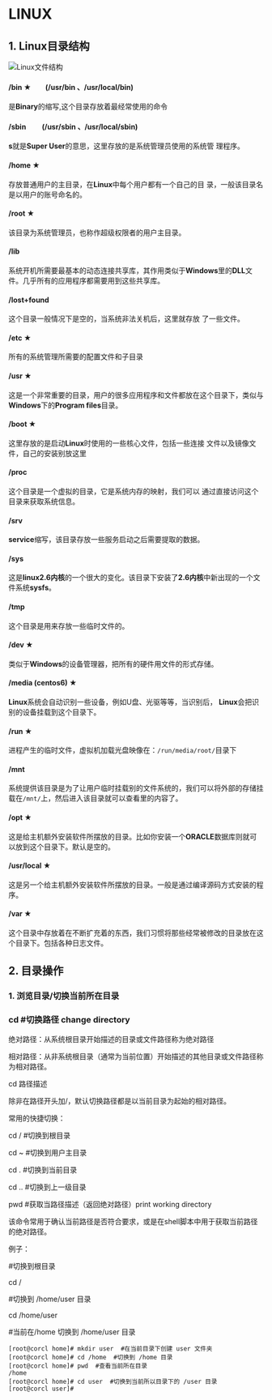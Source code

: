 # LINUX



## 1. Linux目录结构



![Linux文件结构](http://n.occc.ml:5244/NEOE/pic/LINUX/Linux文件结构.png)

#### /bin ★　　(/usr/bin 、/usr/local/bin)

是**Binary**的缩写,这个目录存放着最经常使用的命令

#### /sbin　　 (/usr/sbin 、/usr/local/sbin)

**s**就是**Super User**的意思，这里存放的是系统管理员使用的系统管
理程序。

#### /home ★

存放普通用户的主目录，在**Linux**中每个用户都有一个自己的目
录，一般该目录名是以用户的账号命名的。

#### /root ★

该目录为系统管理员，也称作超级权限者的用户主目录。

#### /lib

系统开机所需要最基本的动态连接共享库，其作用类似于**Windows**里的**DLL**文件。几乎所有的应用程序都需要用到这些共享库。

#### /lost+found

这个目录一般情况下是空的，当系统非法关机后，这里就存放
了一些文件。

#### /etc ★

所有的系统管理所需要的配置文件和子目录

#### /usr ★

这是一个非常重要的目录，用户的很多应用程序和文件都放在这个目录下，类似与**Windows**下的**Program files**目录。

#### /boot ★

这里存放的是启动**Linux**时使用的一些核心文件，包括一些连接
文件以及镜像文件，自己的安装别放这里

#### /proc

这个目录是一个虚拟的目录，它是系统内存的映射，我们可以
通过直接访问这个目录来获取系统信息。

#### /srv

**service**缩写，该目录存放一些服务启动之后需要提取的数据。

#### /sys

这是**linux2.6内核**的一个很大的变化。该目录下安装了**2.6内核**中新出现的一个文件系统**sysfs**。

#### /tmp

这个目录是用来存放一些临时文件的。

#### /dev ★

类似于**Windows**的设备管理器，把所有的硬件用文件的形式存储。

#### /media  (centos6) ★

**Linux**系统会自动识别一些设备，例如U盘、光驱等等，当识别后，
**Linux**会把识别的设备挂载到这个目录下。

#### /run ★

进程产生的临时文件，虚拟机加载光盘映像在：`/run/media/root/`目录下

#### /mnt

系统提供该目录是为了让用户临时挂载别的文件系统的，我们可以将外部的存储挂载在`/mnt/`上，然后进入该目录就可以查看里的内容了。

#### /opt ★

这是给主机额外安装软件所摆放的目录。比如你安装一个**ORACLE**数据库则就可以放到这个目录下。默认是空的。

#### /usr/local ★

这是另一个给主机额外安装软件所摆放的目录。一般是通过编译源码方式安装的程序。

#### /var ★

这个目录中存放着在不断扩充着的东西，我们习惯将那些经常被修改的目录放在这个目录下。包括各种日志文件。



## 2. 目录操作

### 1. 浏览目录/切换当前所在目录

### cd #切换路径  change directory

绝对路径：从系统根目录开始描述的目录或文件路径称为绝对路径

相对路径：从非系统根目录（通常为当前位置）开始描述的其他目录或文件路径称为相对路径。

cd 路径描述

除非在路径开头加/，默认切换路径都是以当前目录为起始的相对路径。

常用的快捷切换：

cd / #切换到根目录

cd ~ #切换到用户主目录

cd . #切换到当前目录

cd .. #切换到上一级目录



pwd #获取当路径描述（返回绝对路径）print working directory

该命令常用于确认当前路径是否符合要求，或是在shell脚本中用于获取当前路径的绝对路径。

例子：

#切换到根目录

cd /

#切换到 /home/user 目录

cd /home/user

#当前在/home 切换到 /home/user 目录

```SHELL
[root@corcl home]# mkdir user  #在当前目录下创建 user 文件夹
[root@corcl home]# cd /home  #切换到 /home 目录
[root@corcl home]# pwd  #查看当前所在目录
/home
[root@corcl home]# cd user  #切换到当前所以目录下的 /user 目录
[root@corcl user]# 
```

